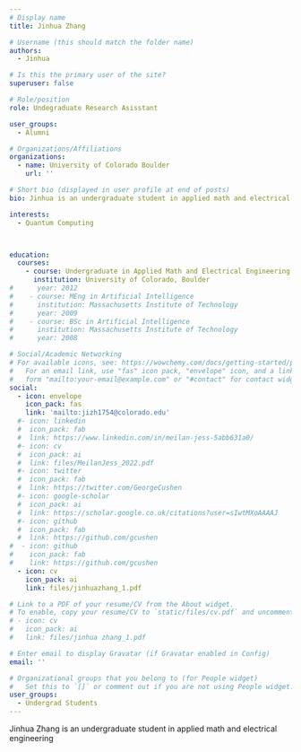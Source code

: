 ```yaml
---
# Display name
title: Jinhua Zhang

# Username (this should match the folder name)
authors:
  - Jinhua

# Is this the primary user of the site?
superuser: false

# Role/position
role: Undegraduate Research Asisstant

user_groups: 
  - Alumni

# Organizations/Affiliations
organizations:
  - name: University of Colorado Boulder
    url: ''

# Short bio (displayed in user profile at end of posts)
bio: Jinhua is an undergraduate student in applied math and electrical engineering

interests:
  - Quantum Computing



education:
  courses:
    - course: Undergraduate in Applied Math and Electrical Engineering
      institution: University of Colorado, Boulder
#      year: 2012
#    - course: MEng in Artificial Intelligence
#      institution: Massachusetts Institute of Technology
#      year: 2009
#    - course: BSc in Artificial Intelligence
#      institution: Massachusetts Institute of Technology
#      year: 2008

# Social/Academic Networking
# For available icons, see: https://wowchemy.com/docs/getting-started/page-builder/#icons
#   For an email link, use "fas" icon pack, "envelope" icon, and a link in the
#   form "mailto:your-email@example.com" or "#contact" for contact widget.
social:
  - icon: envelope
    icon_pack: fas
    link: 'mailto:jizh1754@colorado.edu'
  #- icon: linkedin
  #  icon_pack: fab
  #  link: https://www.linkedin.com/in/meilan-jess-5abb631a0/
  #- icon: cv
  #  icon_pack: ai
  #  link: files/MeilanJess_2022.pdf
  #- icon: twitter
  #  icon_pack: fab
  #  link: https://twitter.com/GeorgeCushen
  #- icon: google-scholar
  #  icon_pack: ai
  #  link: https://scholar.google.co.uk/citations?user=sIwtMXoAAAAJ
  #- icon: github
  #  icon_pack: fab
  #  link: https://github.com/gcushen
#  - icon: github
#    icon_pack: fab
#    link: https://github.com/gcushen
  - icon: cv
    icon_pack: ai
    link: files/jinhuazhang_1.pdf

# Link to a PDF of your resume/CV from the About widget.
# To enable, copy your resume/CV to `static/files/cv.pdf` and uncomment the lines below.
# - icon: cv
#   icon_pack: ai
#   link: files/jinhua zhang_1.pdf

# Enter email to display Gravatar (if Gravatar enabled in Config)
email: ''

# Organizational groups that you belong to (for People widget)
#   Set this to `[]` or comment out if you are not using People widget.
user_groups:
  - Undergrad Students
---
```


Jinhua Zhang is an undergraduate student in applied math and electrical engineering
